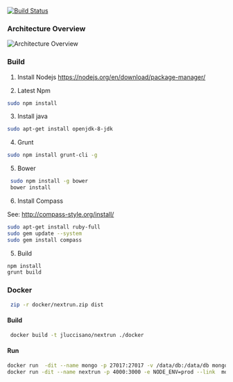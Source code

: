 [![Build Status](https://travis-ci.org/jluccisano/nextrun.svg?branch=develop)](https://travis-ci.org/jluccisano/nextrun)

### Architecture Overview

![Architecture Overview](https://jluccisano.github.io/assets/images/nextrun-architecture.png)

### Build

1. Install Nodejs https://nodejs.org/en/download/package-manager/

2. Latest Npm

```bash
sudo npm install
```

3. Install java

```bash
sudo apt-get install openjdk-8-jdk
```
4. Grunt

```bash
sudo npm install grunt-cli -g
```

5. Bower
```bash
 sudo npm install -g bower
 bower install
```
6. Install Compass

See: http://compass-style.org/install/

```bash
sudo apt-get install ruby-full
sudo gem update --system
sudo gem install compass
```

5. Build

```bash
npm install
grunt build
```

### Docker

```bash
 zip -r docker/nextrun.zip dist
```
#### Build

```bash
 docker build -t jluccisano/nextrun ./docker
```

#### Run

```bash
docker run  -dit --name mongo -p 27017:27017 -v /data/db:/data/db mongo
docker run -dit --name nextrun -p 4000:3000 -e NODE_ENV=prod --link  mongo:mongo jluccisano/nextrun
```




